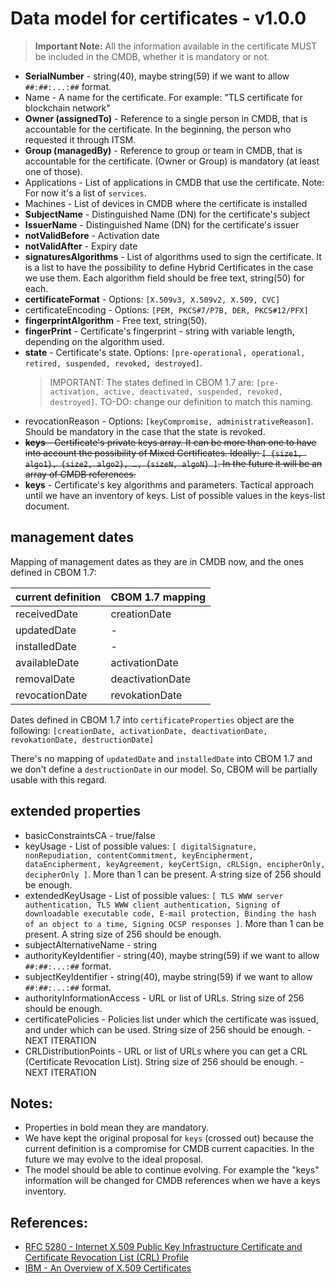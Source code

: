 # Data model for certificates - v1.0.0

> **Important Note:** 
> All the information available in the certificate MUST be included in the CMDB, whether it is mandatory or not.

* **SerialNumber** - string(40), maybe string(59) if we want to allow `##:##:...:##` format.
* Name - A name for the certificate. For example: "TLS certificate for blockchain network"
* **Owner (assignedTo)** - Reference to a single person in CMDB, that is accountable for the certificate. In the beginning, the person who requested it through ITSM.
* **Group (managedBy)** - Reference to group or team in CMDB, that is accountable for the certificate. (Owner or Group) is mandatory (at least one of those).
* Applications - List of applications in CMDB that use the certificate. Note: For now it's a list of `services`.
* Machines - List of devices in CMDB where the certificate is installed
* **SubjectName** - Distinguished Name (DN) for the certificate's subject
* **IssuerName** - Distinguished Name (DN) for the certificate's issuer
* **notValidBefore** - Activation date
* **notValidAfter** - Expiry date
* **signaturesAlgorithms** - List of algorithms used to sign the certificate. It is a list to have the possibility to define Hybrid Certificates in the case we use them. Each algorithm field should be free text, string(50) for each.
* **certificateFormat** - Options: `[X.509v3, X.509v2, X.509, CVC]`
* certificateEncoding - Options: `[PEM, PKCS#7/P7B, DER, PKCS#12/PFX]`
* **fingerprintAlgorithm** - Free text, string(50).
* **fingerPrint** - Certificate's fingerprint - string with variable length, depending on the algorithm used.
* **state** - Certificate's state. Options: `[pre-operational, operational, retired, suspended, revoked, destroyed]`. 
    > IMPORTANT: The states defined in CBOM 1.7 are: `[pre-activation, active, deactivated, suspended, revoked, destroyed]`. TO-DO: change our definition to match this naming.
* revocationReason - Options: `[keyCompromise, administrativeReason]`. Should be mandatory in the case that the state is revoked.
* ~~**keys** - Certificate's private keys array. It can be more than one to have into account the possibility of Mixed Certificates. Ideally:  `[ {size1, algo1}, {size2, algo2}, …, {sizeN, algoN} ]`. In the future it will be an array of CMDB references.~~
* **keys** - Certificate's key algorithms and parameters. Tactical approach until we have an inventory of keys. List of possible values in the keys-list document.

## management dates

Mapping of management dates as they are in CMDB now, and the ones defined in CBOM 1.7:

current definition | CBOM 1.7 mapping
--- | ---
receivedDate | creationDate
updatedDate | -
installedDate | -
availableDate | activationDate
removalDate | deactivationDate
revocationDate | revokationDate

Dates defined in CBOM 1.7 into `certificateProperties` object are the following: `[creationDate, activationDate, deactivationDate, revokationDate, destructionDate]`

There's no mapping of `updatedDate` and `installedDate` into CBOM  1.7 and we don't define a `destructionDate` in our model. So, CBOM will be partially usable with this regard.

## extended properties

* basicConstraintsCA - true/false
* keyUsage - List of possible values: `[ digitalSignature, nonRepudiation, contentCommitment, keyEncipherment, dataEncipherment, keyAgreement, keyCertSign, cRLSign, encipherOnly, decipherOnly ]`. More than 1 can be present. A string size of 256 should be enough.
* extendedKeyUsage - List of possible values: `[ TLS WWW server authentication, TLS WWW client authentication, Signing of downloadable executable code, E-mail protection, Binding the hash of an object to a time, Signing OCSP responses ]`. More than 1 can be
 present. A string size of 256 should be enough.
* subjectAlternativeName - string
* authorityKeyIdentifier - string(40), maybe string(59) if we want to allow `##:##:...:##` format.
* subjectKeyIdentifier - string(40), maybe string(59) if we want to allow `##:##:...:##` format.
* authorityInformationAccess - URL or list of URLs. String size of 256 should be enough.
* certificatePolicies - Policies list under which the certificate was issued, and under which can be used. String size of 256 should be enough. - NEXT ITERATION
* CRLDistributionPoints - URL or list of URLs where you can get a CRL (Certificate Revocation List). String size of 256 should be enough. - NEXT ITERATION

## Notes:

* Properties in bold mean they are mandatory.
* We have kept the original proposal for `keys` (crossed out) because the current definition is a compromise for CMDB current capacities. In the future we may evolve to the ideal proposal.
* The model should be able to continue evolving. For example the "keys" information will be changed for CMDB references when we have a keys inventory.

## References:

* [RFC 5280 - Internet X.509 Public Key Infrastructure Certificate and Certificate Revocation List (CRL) Profile](https://www.rfc-editor.org/rfc/rfc5280)
* [IBM - An Overview of X.509 Certificates](https://www.ibm.com/support/pages/system/files/inline-files/An_Overview_of_x.509_certificates.pdf)
